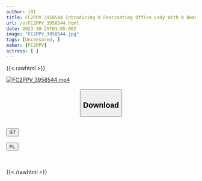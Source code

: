 ```yaml
---
author: j91
title: FC2PPV 3958544 Introducing A Fascinating Office Lady With A Beautiful Body. There Is No Doubt That All Humans Will Be Captivated By The Pheromones Floating In A 10m Radius! "You Can Take It Out," Makes Me Melt.
url: /v/FC2PPV_3958544.html
date: 2023-10-25T01:05:00Z
image: "FC2PPV_3958544.jpg"
tags: [Uncensored, ]
maker: [FC2PPV]
actress: [ ]
---
```



{{< rawhtml >}}

<div class="video" data-videoid="4zzpLGlGlYIV0v">
    <a href="javascript:;">
        <img src="https://my.j91.asia/v/FC2PPV_3958544.jpg" width="WIDTH" height="HEIGHT" alt="FC2PPV_3958544.mp4" loading="lazy">
    </a>
</div>

<script type="text/javascript" src="https://j91.asia/asset/on-demand-st.js"></script>

<br>
  <link rel="stylesheet" href="https://j91.asia/asset/bs5.css">
  
  <center>
  <button class="btn btn-primary" type="button" data-bs-toggle="collapse" data-bs-target=".multi-collapse" aria-expanded="false" aria-controls="multiCollapseExample1 multiCollapseExample2"><h2>Download</h2></button></center>
</p>
<div class="row">
  <div class="col">
    <div class="collapse multi-collapse" id="multiCollapseExample1">
      <div class="card card-body">
	      	      <br>
<div class="buttons">  
<a href="https://streamtape.to/v/4zzpLGlGlYIV0v"><button class="btn-hover color-3"><i class="fa fa-download"></i> ST</button></a></div>
    </div>
  </div>
</div>
  <div class="col">
    <div class="collapse multi-collapse" id="multiCollapseExample2">
      <div class="card card-body">
	      <br>
<div class="buttons">
    <a href="https://filelions.online/f/pt9ve6agl28o"><button class="btn-hover color-9"><i class="fa fa-download"></i> FL</button></a></div>
<br><br>
      </div>
    </div>
  </div>
</div>

{{< /rawhtml >}}